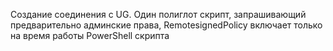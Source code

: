 Создание соединения с UG. Один полиглот скрипт, запрашивающий предварительно админские права, RemotesignedPolicy включает только на время работы PowerShell скрипта
